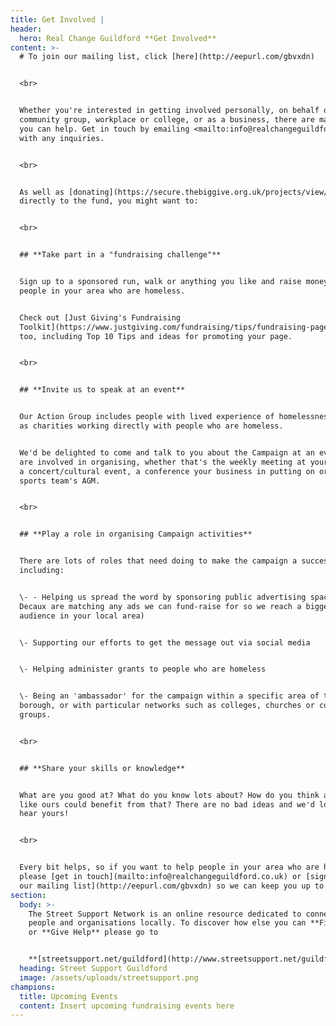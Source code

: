 ```yaml
---
title: Get Involved |
header:
  hero: Real Change Guildford **Get Involved**
content: >-
  # To join our mailing list, click [here](http://eepurl.com/gbvxdn)


  <br>


  Whether you're interested in getting involved personally, on behalf of your
  community group, workplace or college, or as a business, there are many ways
  you can help. Get in touch by emailing <mailto:info@realchangeguildford.co.uk>
  with any inquiries.


  <br>


  As well as [donating](https://secure.thebiggive.org.uk/projects/view/31176)
  directly to the fund, you might want to:


  <br>


  ## **Take part in a "fundraising challenge"**


  Sign up to a sponsored run, walk or anything you like and raise money for
  people in your area who are homeless.


  Check out [Just Giving's Fundraising
  Toolkit](https://www.justgiving.com/fundraising/tips/fundraising-page-toolkit)
  too, including Top 10 Tips and ideas for promoting your page.


  <br>


  ## **Invite us to speak at an event**


  Our Action Group includes people with lived experience of homelessness as well
  as charities working directly with people who are homeless. 


  We'd be delighted to come and talk to you about the Campaign at an event you
  are involved in organising, whether that's the weekly meeting at your church,
  a concert/cultural event, a conference your business in putting on or your
  sports team's AGM. 


  <br>


  ## **Play a role in organising Campaign activities**


  There are lots of roles that need doing to make the campaign a success,
  including:


  \- - Helping us spread the word by sponsoring public advertising space (JC
  Decaux are matching any ads we can fund-raise for so we reach a bigger
  audience in your local area)


  \- Supporting our efforts to get the message out via social media


  \- Helping administer grants to people who are homeless


  \- Being an 'ambassador' for the campaign within a specific area of the
  borough, or with particular networks such as colleges, churches or community
  groups.


  <br>


  ## **Share your skills or knowledge**


  What are you good at? What do you know lots about? How do you think a campaign
  like ours could benefit from that? There are no bad ideas and we'd love to
  hear yours! 


  <br>


  Every bit helps, so if you want to help people in your area who are homeless,
  please [get in touch](mailto:info@realchangeguildford.co.uk) or [sign up to
  our mailing list](http://eepurl.com/gbvxdn) so we can keep you up to date.
section:
  body: >-
    The Street Support Network is an online resource dedicated to connecting
    people and organisations locally. To discover how else you can **Find Help**
    or **Give Help** please go to 


    **[streetsupport.net/guildford](http://www.streetsupport.net/guildford)**
  heading: Street Support Guildford
  image: /assets/uploads/streetsupport.png
champions:
  title: Upcoming Events
  content: Insert upcoming fundraising events here
---
```


